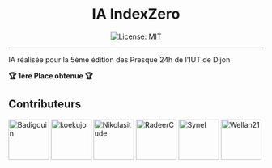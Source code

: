 <h1 align="center">IA IndexZero</h1>
<p align="center">
  <a href="https://github.com/Synell/Presque24h-E5-IA-IndexZero/blob/master/LICENSE">
    <img alt="License: MIT" src="https://img.shields.io/badge/License-MIT-green" target="_blank" />
  </a>
</p>

----------------------------------------------------------------------

IA réalisée pour la 5ème édition des Presque 24h de l'IUT de Dijon

**🏆 1ère Place obtenue 🏆**


## Contributeurs

[//]: contributor-faces

<a href="https://github.com/Badigouin"><img src="https://avatars.githubusercontent.com/u/166836206?v=4" title="Badigouin" width="80" height="80"></a>   <a href="https://github.com/koekujo"><img src="https://avatars.githubusercontent.com/u/148448416?v=4" title="koekujo" width="80" height="80"></a>   <a href="https://github.com/Nikolasitude"><img src="https://avatars.githubusercontent.com/u/74872995?v=4" title="Nikolasitude" width="80" height="80"></a>   <a href="https://github.com/RadeerC"><img src="https://avatars.githubusercontent.com/u/166840324?v=4" title="RadeerC" width="80" height="80"></a>   <a href="https://github.com/Synell"><img src="https://avatars.githubusercontent.com/u/70210528?v=4" title="Synel" width="80" height="80"></a>   <a href="https://github.com/Wellan21"><img src="https://avatars.githubusercontent.com/u/74053732?v=4" title="Wellan21" width="80" height="80"></a>

[//]: contributor-faces
